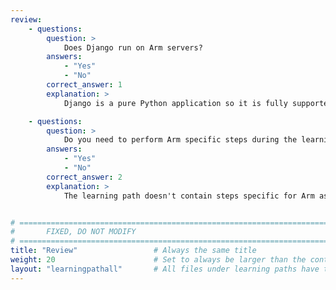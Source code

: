 ```yaml
---
review:
    - questions:
        question: >
            Does Django run on Arm servers?
        answers:
            - "Yes"
            - "No"
        correct_answer: 1
        explanation: >
            Django is a pure Python application so it is fully supported on 64-bit Arm servers running Linux.

    - questions:
        question: >
            Do you need to perform Arm specific steps during the learning path?
        answers:
            - "Yes"
            - "No"
        correct_answer: 2
        explanation: >
            The learning path doesn't contain steps specific for Arm as all the software stack used is fully supported on 64-bit Arm servers running Linux.


# ================================================================================
#       FIXED, DO NOT MODIFY
# ================================================================================
title: "Review"                 # Always the same title
weight: 20                      # Set to always be larger than the content in this path
layout: "learningpathall"       # All files under learning paths have this same wrapper
---
```

